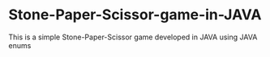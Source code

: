 # Stone-Paper-Scissor-game-in-JAVA
This is a simple Stone-Paper-Scissor game developed in JAVA using JAVA enums
